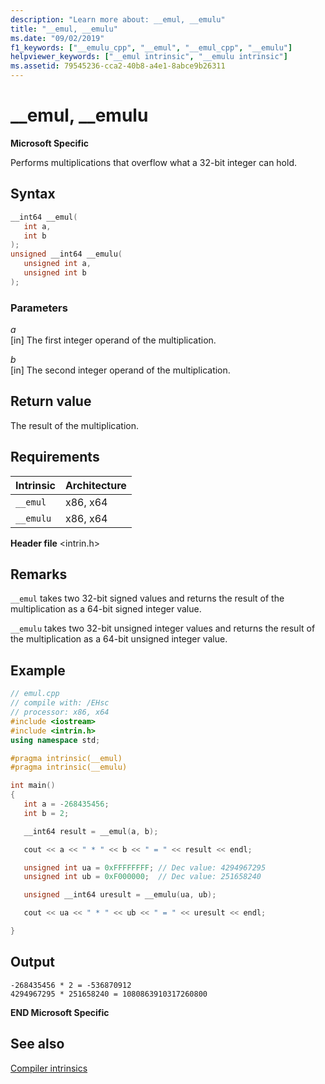 ```yaml
---
description: "Learn more about: __emul, __emulu"
title: "__emul, __emulu"
ms.date: "09/02/2019"
f1_keywords: ["__emulu_cpp", "__emul", "__emul_cpp", "__emulu"]
helpviewer_keywords: ["__emul intrinsic", "__emulu intrinsic"]
ms.assetid: 79545236-cca2-40b8-a4e1-8abce9b26311
---
```

# __emul, __emulu

**Microsoft Specific**

Performs multiplications that overflow what a 32-bit integer can hold.

## Syntax

```C
__int64 __emul(
   int a,
   int b
);
unsigned __int64 __emulu(
   unsigned int a,
   unsigned int b
);
```

### Parameters

*a*\
[in] The first integer operand of the multiplication.

*b*\
[in] The second integer operand of the multiplication.

## Return value

The result of the multiplication.

## Requirements

|Intrinsic|Architecture|
|---------------|------------------|
|`__emul`|x86, x64|
|`__emulu`|x86, x64|

**Header file** \<intrin.h>

## Remarks

`__emul` takes two 32-bit signed values and returns the result of the multiplication as a 64-bit signed integer value.

`__emulu` takes two 32-bit unsigned integer values and returns the result of the multiplication as a 64-bit unsigned integer value.

## Example

```cpp
// emul.cpp
// compile with: /EHsc
// processor: x86, x64
#include <iostream>
#include <intrin.h>
using namespace std;

#pragma intrinsic(__emul)
#pragma intrinsic(__emulu)

int main()
{
   int a = -268435456;
   int b = 2;

   __int64 result = __emul(a, b);

   cout << a << " * " << b << " = " << result << endl;

   unsigned int ua = 0xFFFFFFFF; // Dec value: 4294967295
   unsigned int ub = 0xF000000;  // Dec value: 251658240

   unsigned __int64 uresult = __emulu(ua, ub);

   cout << ua << " * " << ub << " = " << uresult << endl;

}
```

## Output

```Output
-268435456 * 2 = -536870912
4294967295 * 251658240 = 1080863910317260800
```

**END Microsoft Specific**

## See also

[Compiler intrinsics](../intrinsics/compiler-intrinsics.md)
